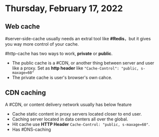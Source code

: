 # Thursday, February 17, 2022

## Web cache

#server-side-cache usually needs an extral tool like **#Redis**，but it gives you way more control of your cache.

#http-cache has two ways to work, **private** or **public**.

* The public cache is a #CDN, or another thing between server and user like a proxy. Set as **http header** like `"Cache-Control": "public, s-maxage=60"`
* The private cache is user's browser's own cahce.

## CDN caching

A #CDN, or content delivery network usually has below feature

* Cache static content in proxy servers located closer to end user.
* Caching server located in data centers all over the global.
* Hit cache use **HTTP Header** `Cache-Control: "public, s-maxage=60"`.
* Has #DNS-caching 
